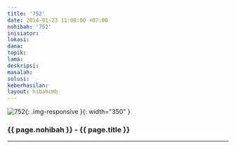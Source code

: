 ```yaml
---
title: '752'
date: 2014-01-23 11:08:00 +07:00
nohibah: '752'
inisiator:
lokasi:
dana:
topik:
lama:
deskripsi:
masalah:
solusi:
keberhasilan:
layout: hibahcmb
---
```


![752](/static/img/hibahcmb/752.png){: .img-responsive }{: width="350" }

### {{ page.nohibah }} - {{ page.title }}

---
